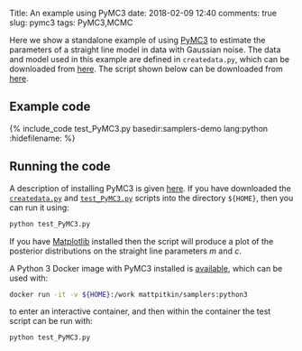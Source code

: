 Title: An example using PyMC3
date: 2018-02-09 12:40
comments: true
slug: pymc3
tags: PyMC3,MCMC

<!-- PELICAN_BEGIN_SUMMARY -->
Here we show a standalone example of using [PyMC3](http://docs.pymc.io/) to
estimate the parameters of a straight line model in data with Gaussian noise. The
data and model used in this example are defined in `createdata.py`, which can be downloaded
from [here](http://mattpitkin.github.io/samplers-demo/downloads/code/createdata.py). The
script shown below can be downloaded from [here](http://mattpitkin.github.io/samplers-demo/downloads/code/test_PyMC3.py).
<!-- PELICAN_END_SUMMARY -->

## Example code

{% include_code test_PyMC3.py basedir:samplers-demo lang:python :hidefilename: %}

## Running the code

A description of installing PyMC3 is given [here](http://mattpitkin.github.io/samplers-demo/pages/samplers-samplers-everywhere/#PyMC3). If you have downloaded the [`createdata.py`](http://mattpitkin.github.io/samplers-demo/downloads/code/createdata.py) and [`test_PyMC3.py`](http://mattpitkin.github.io/samplers-demo/downloads/code/test_PyMC3.py) scripts into the directory `${HOME}`, then you can run it using:

```bash
python test_PyMC3.py
```

If you have [Matplotlib](https://matplotlib.org/) installed then the script will produce a plot of the posterior distributions
on the straight line parameters $m$ and $c$.

A Python 3 Docker image with PyMC3 installed is
[available](https://hub.docker.com/r/mattpitkin/samplers/tags/), which can be used with:

```bash
docker run -it -v ${HOME}:/work mattpitkin/samplers:python3
```

to enter an interactive container, and then within the container the test script can be run with:

```bash
python test_PyMC3.py
```
